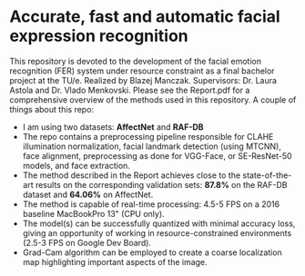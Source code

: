 # Accurate, fast and automatic facial expression recognition

This repository is devoted to the development of the facial emotion recognition (FER) system under resource constraint as a final bachelor project at the TU/e. Realized by Blazej Manczak. Supervisors: Dr. Laura Astola and Dr. Vlado Menkovski. Please see the Report.pdf for a comprehensive overview of the methods used in this repository. A couple of things about this repo:

- I am using two datasets: **AffectNet** and **RAF-DB**
- The repo contains a preprocessing pipeline responsible for CLAHE illumination normalization, facial landmark detection (using MTCNN), face alignment, preprocessing as done for VGG-Face, or SE-ResNet-50 models, and face extraction.
- The method described in the Report achieves close to the state-of-the-art results on the corresponding validation sets: **87.8%** on the RAF-DB dataset and **64.06%** on AffectNet.
- The method is capable of real-time processing: 4.5-5 FPS on a 2016 baseline MacBookPro 13" (CPU only).
- The model(s) can be successfully quantized with minimal accuracy loss, giving an opportunity of working in resource-constrained environments (2.5-3 FPS on Google Dev Board).
- Grad-Cam algorithm can be employed to create a coarse localization map highlighting important aspects of the image.

